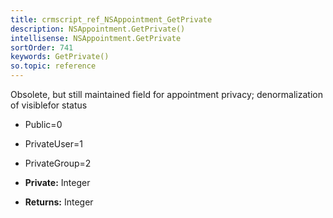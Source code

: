 ```yaml
---
title: crmscript_ref_NSAppointment_GetPrivate
description: NSAppointment.GetPrivate()
intellisense: NSAppointment.GetPrivate
sortOrder: 741
keywords: GetPrivate()
so.topic: reference
---
```



Obsolete, but still maintained field for appointment privacy; denormalization of visiblefor status
* Public=0
* PrivateUser=1
* PrivateGroup=2

* **Private:** Integer
* **Returns:** Integer
